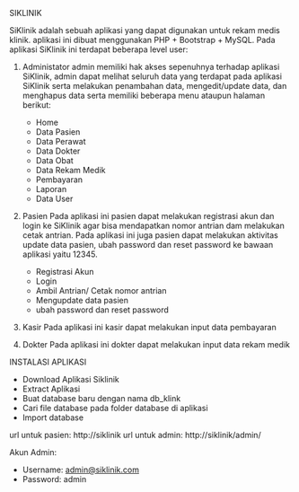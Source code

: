 SIKLINIK

SiKlinik adalah sebuah aplikasi yang dapat digunakan untuk rekam medis klinik. aplikasi ini dibuat menggunakan PHP + Bootstrap + MySQL.
Pada aplikasi SiKlinik ini terdapat beberapa level user:

1. Administator
   admin memiliki hak akses sepenuhnya terhadap aplikasi SiKlinik, admin dapat melihat seluruh data yang terdapat pada aplikasi SiKlinik serta melakukan penambahan data, mengedit/update data, dan menghapus data serta memiliki beberapa menu ataupun halaman berikut:

   - Home
   - Data Pasien
   - Data Perawat
   - Data Dokter
   - Data Obat
   - Data Rekam Medik
   - Pembayaran
   - Laporan
   - Data User

2. Pasien
   Pada aplikasi ini pasien dapat melakukan registrasi akun dan login ke SiKlinik agar bisa mendapatkan nomor antrian dam melakukan cetak antrian. Pada aplikasi ini juga pasien dapat melakukan aktivitas update data pasien, ubah password dan reset password ke bawaan aplikasi yaitu 12345.

   - Registrasi Akun
   - Login
   - Ambil Antrian/ Cetak nomor antrian
   - Mengupdate data pasien
   - ubah password dan reset password

3. Kasir
   Pada aplikasi ini kasir dapat melakukan input data pembayaran

4. Dokter
   Pada aplikasi ini dokter dapat melakukan input data rekam medik

INSTALASI APLIKASI

- Download Aplikasi Siklinik
- Extract Aplikasi
- Buat database baru dengan nama db_klink
- Cari file database pada folder database di aplikasi
- Import database

url untuk pasien: http://siklinik
url untuk admin: http://siklinik/admin/

Akun Admin:

- Username: admin@siklinik.com
- Password: admin
